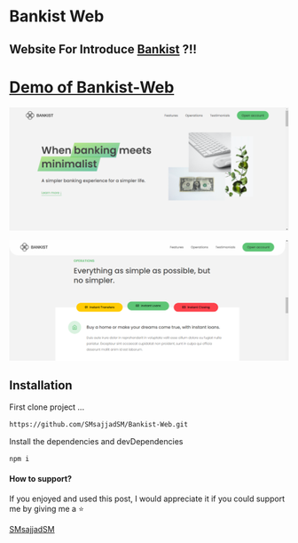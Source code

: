 
# Bankist Web
## Website For Introduce [Bankist](https://smsajjadsm.github.io/Bankist/) ?!!


[Demo of Bankist-Web](https://smsajjadsm.github.io/Bankist-Web/)
===
![plot](./IMG/1.png)

![plot](./IMG/2.png)


## Installation


First clone project ...

```sh
https://github.com/SMsajjadSM/Bankist-Web.git
```

Install the dependencies and devDependencies

```sh
npm i
```


#### How to support?
 If you enjoyed and used this post,
I would appreciate it if you could
support me by giving me a ⭐

[SMsajjadSM](https://github.com/SMsajjadSM/Bankist-Web)
